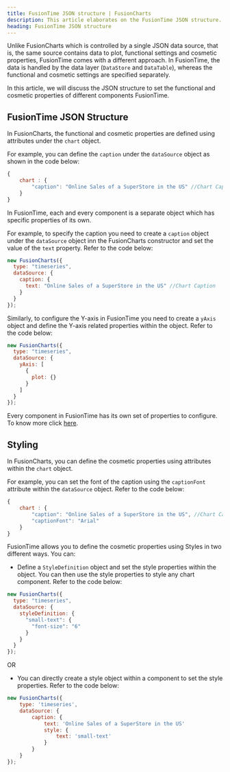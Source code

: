 ```yaml
---
title: FusionTime JSON structure | FusionCharts
description: This article elaborates on the FusionTime JSON structure.
heading: FusionTime JSON structure
---
```


Unlike FusionCharts which is controlled by a single JSON data source, that is, the same source contains data to plot, functional settings and cosmetic properties, FusionTime comes with a different approach. In FusionTime, the data is handled by the data layer (`DataStore` and `DataTable`), whereas the functional and cosmetic settings are specified separately.

In this article, we will discuss the JSON structure to set the functional and cosmetic properties of different components FusionTime.

## FusionTime JSON Structure

In FusionCharts, the functional and cosmetic properties are defined using attributes under the `chart` object.

For example, you can define the `caption` under the `dataSource` object as shown in the code below:

```javascript
{
    chart : {
        "caption": "Online Sales of a SuperStore in the US" //Chart Caption
    }
}
```

In FusionTime, each and every component is a separate object which has specific properties of its own.

For example, to specify the caption you need to create a `caption` object under the `dataSource` object inn the FusionCharts constructor and set the value of the `text` property. Refer to the code below:

```javascript
new FusionCharts({
  type: "timeseries",
  dataSource: {
    caption: {
      text: "Online Sales of a SuperStore in the US" //Chart Caption
    }
  }
});
```

Similarly, to configure the Y-axis in FusionTime you need to create a `yAxis` object and define the Y-axis related properties within the object. Refer to the code below:

```javascript
new FusionCharts({
  type: "timeseries",
  dataSource: {
    yAxis: [
      {
        plot: {}
      }
    ]
  }
});
```

Every component in FusionTime has its own set of properties to configure. To know more click [here](/fusiontime/fusiontime-component/y-axis-in-fusiontime).

## Styling

In FusionCharts, you can define the cosmetic properties using attributes within the `chart` object.

For example, you can set the font of the caption using the `captionFont` attribute within the `dataSource` object. Refer to the code below:

```javascript
{
    chart : {
        "caption": "Online Sales of a SuperStore in the US", //Chart Caption
        "captionFont": "Arial"
    }
}
```

FusionTime allows you to define the cosmetic properties using Styles in two different ways. You can:

- Define a `StyleDefinition` object and set the style properties within the object. You can then use the style properties to style any chart component. Refer to the code below:

```javascript
new FusionCharts({
  type: "timeseries",
  dataSource: {
    styleDefinition: {
      "small-text": {
        "font-size": "6"
      }
    }
  }
});
```

OR

- You can directly create a style object within a component to set the style properties. Refer to the code below:

```javascript
new FusionCharts({
    type: 'timeseries',
    dataSource: {
        caption: {
            text: 'Online Sales of a SuperStore in the US'
            style: {
                text: 'small-text'
            }
        }
    }
});
```
